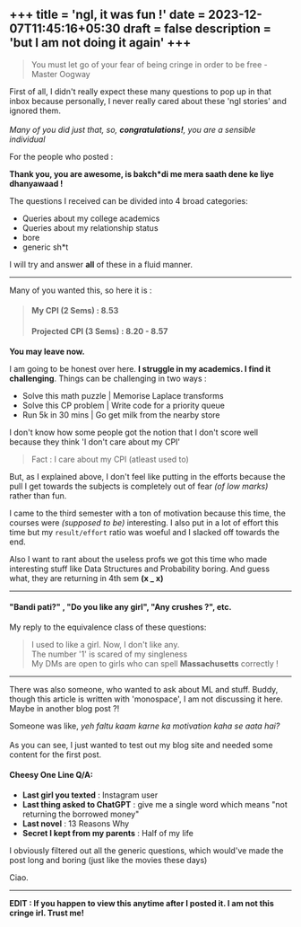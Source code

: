 +++
title = 'ngl, it was fun !'
date = 2023-12-07T11:45:16+05:30
draft = false
description = 'but I am not doing it again'
+++
---
> You must let go of your fear of being cringe in order to be free - Master Oogway

First of all, I didn't really expect these many questions to pop up in that inbox because personally, I never really cared about these 'ngl stories' and ignored them.\
\
*Many of you did just that, so, **congratulations!**, you are a sensible individual*

For the people who posted :

**Thank you, you are awesome, is bakch*di me mera saath dene ke liye dhanyawaad !**

The questions I received can be divided into 4 broad categories:

* Queries about my college academics
* Queries about my relationship status
* bore
* generic sh*t

I will try and answer **all** of these in a fluid manner.

---

Many of you wanted this, so here it is :
> #### My CPI (2 Sems) : 8.53
> #### Projected CPI (3 Sems) : 8.20 - 8.57
**You may leave now.**

I am going to be honest over here. **I struggle in my academics. I find it challenging**. Things can be challenging in two ways :
* Solve this math puzzle | Memorise Laplace transforms
* Solve this CP problem | Write code for a priority queue
* Run 5k in 30 mins | Go get milk from the nearby store

I don't know how some people got the notion that I don't score well because they think 'I don't care about my CPI'

> Fact : I care about my CPI (atleast used to)

But, as I explained above, I don't feel like putting in the efforts because the pull I get towards the subjects is completely out of fear *(of low marks)* rather than fun.

I came to the third semester with a ton of motivation because this time, the courses were *(supposed to be)* interesting. I also put in a lot of effort this time but my `result/effort` ratio was woeful and I slacked off towards the end.

Also I want to rant about the useless profs we got this time who made interesting stuff like Data Structures and Probability boring. And guess what, they are returning in 4th sem **(x _ x)**

---
#### "Bandi pati?" , "Do you like any girl", "Any crushes ?", etc.

My reply to the equivalence class of these questions:

> I used to like a girl. Now, I don't like any. \
> The number '1' is scared of my singleness\
> My DMs are open to girls who can spell **Massachusetts** correctly !
---

There was also someone, who wanted to ask about ML and stuff. Buddy, though this article is written with 'monospace', I am not discussing it here. Maybe in another blog post ?!

Someone was like, *yeh faltu kaam karne ka motivation kaha se aata hai?*\
\
As you can see, I just wanted to test out my blog site and needed some content for the first post.

#### Cheesy One Line Q/A:

* **Last girl you texted** : Instagram user
* **Last thing asked to ChatGPT** : give me a single word which means "not returning the borrowed money"
* **Last novel** : 13 Reasons Why
* **Secret I kept from my parents** : Half of my life

I obviously filtered out all the generic questions, which would've made the post long and boring (just like the movies these days)

Ciao.

---

**EDIT : If you happen to view this anytime after I posted it. I am not this cringe irl. Trust me!**



















